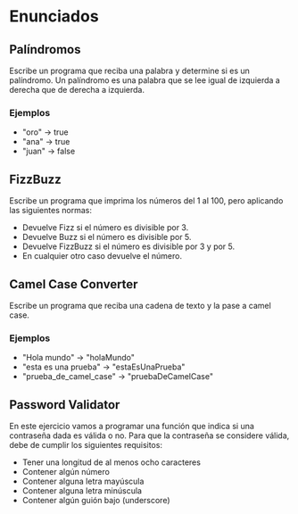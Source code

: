 # Enunciados

## Palíndromos

Escribe un programa que reciba una palabra y determine si es un palíndromo.
Un palíndromo es una palabra que se lee igual de izquierda a derecha que de derecha a izquierda.

### Ejemplos

- "oro" -> true
- "ana" -> true
- "juan" -> false

## FizzBuzz

Escribe un programa que imprima los números del 1 al 100, pero aplicando las siguientes normas:

- Devuelve Fizz si el número es divisible por 3.
- Devuelve Buzz si el número es divisible por 5.
- Devuelve FizzBuzz si el número es divisible por 3 y por 5.
- En cualquier otro caso devuelve el número.

## Camel Case Converter

Escribe un programa que reciba una cadena de texto y la pase a camel case.

### Ejemplos

- "Hola mundo" -> "holaMundo"
- "esta es una prueba" -> "estaEsUnaPrueba"
- "prueba_de_camel_case" -> "pruebaDeCamelCase"

## Password Validator

En este ejercicio vamos a programar una función que indica si una contraseña dada es válida o no. Para que la contraseña se considere válida, debe de cumplir los siguientes requisitos:

- Tener una longitud de al menos ocho caracteres
- Contener algún número
- Contener alguna letra mayúscula
- Contener alguna letra minúscula
- Contener algún guión bajo (underscore)
